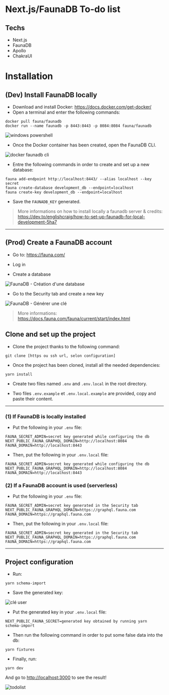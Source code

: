 # Next.js/FaunaDB To-do list 

## Techs

- Next.js
- FaunaDB
- Apollo
- ChakraUI

# Installation

## (Dev) Install FaunaDB locally

- Download and install Docker: https://docs.docker.com/get-docker/
- Open a terminal and enter the following commands:

```
docker pull fauna/faunadb
docker run --name faunadb -p 8443:8443 -p 8084:8084 fauna/faunadb
```

![windows powershell](https://i.ibb.co/ftNt5nr/faunadocker1.png)

- Once the Docker container has been created, open the FaunaDB CLI.

![docker faunadb cli](https://i.ibb.co/wyTQcmm/faunadocker2.png)

- Entre the following commands in order to create and set up a new database:

```
fauna add-endpoint http://localhost:8443/ --alias localhost --key secret
fauna create-database development_db --endpoint=localhost
fauna create-key development_db --endpoint=localhost
```

- Save the ```FAUNADB_KEY``` generated.


> More informations on how to install locally a faunadb server & credits:
> https://dev.to/englishcraig/how-to-set-up-faunadb-for-local-development-5ha7

<hr/>

## (Prod) Create a FaunaDB account

- Go to: https://fauna.com/

- Log in

- Create a database

![FaunaDB - Création d'une database](https://i.ibb.co/z2TW36C/fauna13.png)

- Go to the Security tab and create a new key

![FaunaDB - Générer une clé](https://i.ibb.co/qRQGmy0/fauna3.png)

> More informations:
> https://docs.fauna.com/fauna/current/start/index.html

## Clone and set up the project

- Clone the project thanks to the following command:

```
git clone [https ou ssh url, selon configuration]
```

- Once the project has been cloned, install all the needed dependencies:

```
yarn install
```

- Create two files named ```.env``` and ```.env.local``` in the root directory.

- Two files ```.env.example``` et ```.env.local.example``` are provided, copy and paste their content.

<hr />

### (1) If FaunaDB is locally installed

- Put the following in your ```.env``` file:

```
FAUNA_SECRET_ADMIN=secret key generated while configuring the db
NEXT_PUBLIC_FAUNA_GRAPHQL_DOMAIN=http://localhost:8084
FAUNA_DOMAIN=http://localhost:8443
```

- Then, put the following in your ```.env.local``` file:

```
FAUNA_SECRET_ADMIN=secret key generated while configuring the db
NEXT_PUBLIC_FAUNA_GRAPHQL_DOMAIN=http://localhost:8084
FAUNA_DOMAIN=http://localhost:8443
```

### (2) If a FaunaDB account is used (serverless)

- Put the following in your ```.env``` file:

```
FAUNA_SECRET_ADMIN=secret key generated in the Security tab
NEXT_PUBLIC_FAUNA_GRAPHQL_DOMAIN=https://graphql.fauna.com
FAUNA_DOMAIN=https://graphql.fauna.com
```

- Then, put the following in your ```.env.local``` file:

```
FAUNA_SECRET_ADMIN=secret key generated in the Security tab
NEXT_PUBLIC_FAUNA_GRAPHQL_DOMAIN=https://graphql.fauna.com
FAUNA_DOMAIN=https://graphql.fauna.com
```

<hr />

## Project configuration 

- Run:

```
yarn schema-import
```

- Save the generated key:

![clé user](https://i.ibb.co/k1krw9K/projetconfig1.png)


- Put the generated key in your ```.env.local``` file:

```
NEXT_PUBLIC_FAUNA_SECRET=generated key obtained by running yarn schema-import
```

- Then run the following command in order to put some false data into the db:

```
yarn fixtures
```

- Finally, run:

```
yarn dev
```

And go to [http://localhost:3000](http://localhost:3000) to see the result!

![todolist](https://i.ibb.co/c1hTCmn/projetconfig2.png)


